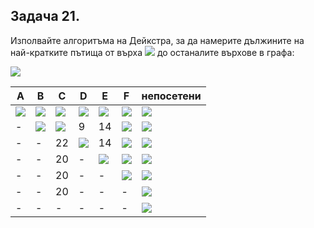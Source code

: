 ## Задача 21. 

Изполвайте алгоритъма на Дейкстра, за да намерите дължините на най-кратките пътища от върха <img src="https://latex.codecogs.com/svg.latex?\Large&space;A"> до останалите върхове в графа:

![](https://github.com/andy489/Data_Structures_and_Algorithms_CPP/blob/master/assets/Dijkstra%20DS1%2002.png)

A|B|C|D|E|F|непосетени
-|-|-|-|-|-|-
<img src="https://latex.codecogs.com/svg.latex?\Large&space;\boxed{0}">|<img src="https://latex.codecogs.com/svg.latex?\Large&space;\infty">|<img src="https://latex.codecogs.com/svg.latex?\Large&space;\infty">|<img src="https://latex.codecogs.com/svg.latex?\Large&space;\infty">|<img src="https://latex.codecogs.com/svg.latex?\Large&space;\infty">|<img src="https://latex.codecogs.com/svg.latex?\Large&space;\infty">|<img src="https://latex.codecogs.com/svg.latex?\Large&space;A,B,C,D,E,F">
-|<img src="https://latex.codecogs.com/svg.latex?\Large&space;\boxed{7}">|<img src="https://latex.codecogs.com/svg.latex?\Large&space;\infty">|9|14|<img src="https://latex.codecogs.com/svg.latex?\Large&space;\infty">|<img src="https://latex.codecogs.com/svg.latex?\Large&space;B,C,D,E,F">
-|-|22|<img src="https://latex.codecogs.com/svg.latex?\Large&space;\boxed{9}">|14|<img src="https://latex.codecogs.com/svg.latex?\Large&space;\infty">|<img src="https://latex.codecogs.com/svg.latex?\Large&space;C,D,E,F">
-|-|20|-|<img src="https://latex.codecogs.com/svg.latex?\Large&space;\boxed{11}">|<img src="https://latex.codecogs.com/svg.latex?\Large&space;\infty">|<img src="https://latex.codecogs.com/svg.latex?\Large&space;C,E,F">
-|-|20|-|-|<img src="https://latex.codecogs.com/svg.latex?\Large&space;\boxed{20}">|<img src="https://latex.codecogs.com/svg.latex?\Large&space;C,F">
-|-|20|-|-|-|<img src="https://latex.codecogs.com/svg.latex?\Large&space;C">
-|-|-|-|-|-|<img src="https://latex.codecogs.com/svg.latex?\Large&space;\varnothing">
